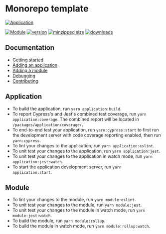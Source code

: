 # Monorepo template

[![Application](https://github.com/CharlesStover/monorepo-template/actions/workflows/application.yml/badge.svg?branch=main&event=push)](https://github.com/CharlesStover/monorepo-template/actions/workflows/application.yml)

[![Module](https://github.com/CharlesStover/monorepo-template/actions/workflows/module.yml/badge.svg?branch=main&event=push)](https://github.com/CharlesStover/monorepo-template/actions/workflows/module.yml)
[![version](https://img.shields.io/npm/v/@monorepo-template/module.svg?label=module)](https://www.npmjs.com/package/@monorepo-template/module)
[![minzipped size](https://img.shields.io/bundlephobia/minzip/@monorepo-template/module.svg)](https://www.npmjs.com/package/@monorepo-template/module)
[![downloads](https://img.shields.io/npm/dt/@monorepo-template/module.svg)](https://www.npmjs.com/package/@monorepo-template/module)

## Documentation

- [Getting started](https://github.com/CharlesStover/monorepo-template/blob/main/docs/GETTING-STARTED.md)
- [Adding an application](https://github.com/CharlesStover/monorepo-template/blob/main/docs/APPLICATION.md)
- [Adding a module](https://github.com/CharlesStover/monorepo-template/blob/main/docs/MODULE.md)
- [Debugging](https://github.com/CharlesStover/monorepo-template/blob/main/docs/DEBUGGING.md)
- [Contributing](https://github.com/CharlesStover/monorepo-template/blob/main/docs/CONTRIBUTING.md)

## Application

- To build the application, run `yarn application:build`.
- To report Cypress's and Jest's combined test coverage, run
  `yarn application:coverage`. The combined report will be located in
  `/packages/application/coverage/`.
- To end-to-end test your application, run `yarn:cypress:start` to first run the
  development server with code coverage reporting enabled, then run
  `yarn:cypress`.
- To lint your changes to the application, run `yarn application:eslint`.
- To unit test your changes to the application, run `yarn application:jest`.
- To unit test your changes to the application in watch mode, run
  `yarn application:jest:watch`.
- To start the application development server, run `yarn application:start`.

## Module

- To lint your changes to the module, run `yarn module:eslint`.
- To unit test your changes to the module, run `yarn module:jest`.
- To unit test your changes to the module in watch mode, run
  `yarn module:jest:watch`.
- To build the module, run `yarn module:rollup`.
- To build the module in watch mode, run `yarn module:rollup:watch`.
